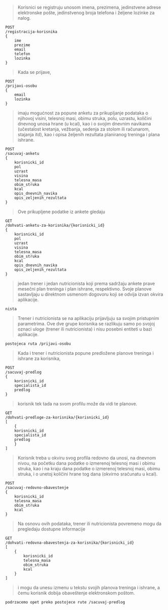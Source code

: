 > Korisnici se registruju unosom imena, prezimena, jedinstvene adrese elektronske pošte, jedinstvenog broja telefona i željene lozinke za nalog.
```
POST
/registracija-korisnika
{
    ime
    prezime
    email
    telefon
    lozinka
}
```

>Kada se prijave,
```
POST
/prijavi-osobu
{
    email
    lozinka
}
```

> imaju mogućnost za popune anketu za prikupljanje podataka o njihovoj visini, telesnoj masi, obimu struka, polu, uzrastu, količini dnevnog unosa hrane (u kcal), kao i o svojim dnevnim navikama (učestalost kretanja, vežbanja, sedenja za stolom ili računarom, stajanja itd), kao i opisa željenih rezultata planiranog treninga i plana ishrane.
```
POST
/sacuvaj-anketu
{
    korisnicki_id
    pol
    uzrast
    visina
    telesna_masa
    obim_struka
    kcal
    opis_dnevnih_navika
    opis_zeljenih_rezultata
}
```

> Ove prikupljene podatke iz ankete gledaju
```
GET
/dohvati-anketu-za-korisnika/{korisnicki_id}
{
    korisnicki_id
    pol
    uzrast
    visina
    telesna_masa
    obim_struka
    kcal
    opis_dnevnih_navika
    opis_zeljenih_rezultata
}
```

>jedan trener i jedan nutricionista koji prema sadržaju ankete prave mesečni plan treninga i plan ishrane, respektivno. Svoje planove sastavljaju u direktnom usmenom dogovoru koji se odvija izvan okvira aplikacije.
```
nista
```

>Trener i nutricionista se na aplikaciju prijavljuju sa svojim pristupnim parametrima. Ove dve grupe korisnika se razlikuju samo po svojoj oznaci uloge (trener ili nutricionista) i nisu posebni entiteti u bazi aplikacije.
```
postojeca ruta /prijavi-osobu
```

>Kada i trener i nutricionista popune predložene planove treninga i ishrane za korisnika,
```
POST
/sacuvaj-predlog
{
    korisnicki_id
    specialista_id
    predlog
}
```

> korisnik tek tada na svom profilu može da vidi te planove.
```
GET
/dohvati-predloge-za-korisnika/{korisnicki_id}
[
    {
    korisnicki_id
    specialista_id
    predlog
    }
]
```

>Korisnik treba u okviru svog profila redovno da unosi, na dnevnom nivou, na početku dana podatke o izmerenoj telesnoj masi i obimu struka, kao i na kraju dana podatke o izmerenoj telesnoj masi, obimu struka, i o unetoj količini hrane tog dana (okvirno sračunatu u kcal).
```
POST
/sacuvaj-redovno-obavestenje
{
    korisnicki_id
    telesna_masa
    obim_struka
    kcal
}
```

> Na osnovu ovih podataka, trener ili nutricionista povremeno mogu da pregledaju dostupne informacije
```
GET
/dohvati-redovna-obavestenja-za-korisnika/{korisnicki_id}
[
    {
        korisnicki_id
        telesna_masa
        obim_struka
        kcal
    }
]
```

> i mogu da unesu izmenu u tekstu svojih planova treninga i ishrane, a čemu korisnik dobija obaveštenje elektronskom poštom.
```
podrzacemo opet preko postojece rute /sacuvaj-predlog
```